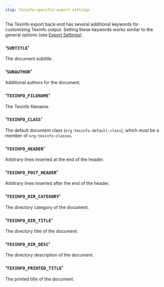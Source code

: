 ```yaml
---
slug: Texinfo-specific-export-settings
---
```


The Texinfo export back-end has several additional keywords for customizing Texinfo output. Setting these keywords works similar to the general options (see [Export Settings](/docs/org/Export-Settings)).

### ‘`SUBTITLE`’

The document subtitle.

### ‘`SUBAUTHOR`’

Additional authors for the document.

### ‘`TEXINFO_FILENAME`’

The Texinfo filename.

### ‘`TEXINFO_CLASS`’

The default document class (`org-texinfo-default-class`), which must be a member of `org-texinfo-classes`.

### ‘`TEXINFO_HEADER`’

Arbitrary lines inserted at the end of the header.

### ‘`TEXINFO_POST_HEADER`’

Arbitrary lines inserted after the end of the header.

### ‘`TEXINFO_DIR_CATEGORY`’

The directory category of the document.

### ‘`TEXINFO_DIR_TITLE`’

The directory title of the document.

### ‘`TEXINFO_DIR_DESC`’

The directory description of the document.

### ‘`TEXINFO_PRINTED_TITLE`’

The printed title of the document.
